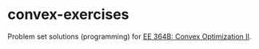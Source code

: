 # convex-exercises

Problem set solutions (programming) for [EE 364B: Convex Optimization II](https://web.stanford.edu/class/ee364b/index.html).
